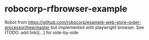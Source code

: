 # robocorp-rfbrowser-example

Robot from https://github.com/robocorp/example-web-store-order-processor/tree/master but implemented with playwright browser. See (TODO: add link)[...] for side-by-side
